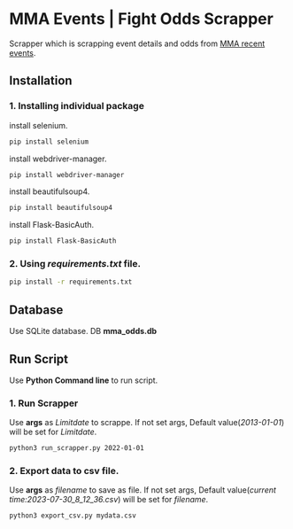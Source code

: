 # MMA Events | Fight Odds Scrapper
Scrapper which is scrapping event details and odds from [MMA recent events](https://fightodds.io/recent-mma-events).

## Installation
### 1. Installing individual package

install selenium.
```bash
pip install selenium
```
install webdriver-manager.
```bash
pip install webdriver-manager
```
install beautifulsoup4.
```bash
pip install beautifulsoup4
```
install Flask-BasicAuth.
```bash
pip install Flask-BasicAuth
```

### 2. Using _requirements.txt_ file.
```bash
pip install -r requirements.txt
```

## Database
Use SQLite database.
DB **mma_odds.db**

## Run Script
Use **Python Command line** to run script.
### 1. Run Scrapper
Use **args** as _Limitdate_ to scrappe. If not set args, Default value(_2013-01-01_) will be set for _Limitdate_.
```bash
python3 run_scrapper.py 2022-01-01
```
### 2. Export data to csv file.
Use **args** as _filename_ to save as file. If not set args, Default value(_current time:2023-07-30_8_12_36.csv_) will be set for _filename_.
```bash
python3 export_csv.py mydata.csv
```